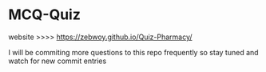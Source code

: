 # MCQ-Quiz
website >>>> https://zebwoy.github.io/Quiz-Pharmacy/

I will be commiting more questions to this repo frequently so stay tuned and watch for new commit entries
